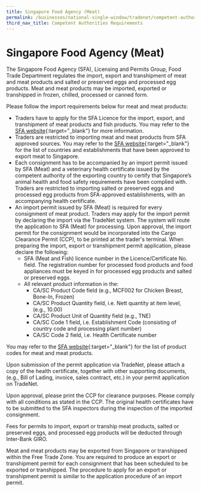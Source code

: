 ```yaml
---
title: Singapore Food Agency (Meat)
permalink: /businesses/national-single-window/tradenet/competent-authorities-requirements/SFA-Meat
third_nav_title: Competent Authorities Requirements
---
```



# Singapore Food Agency (Meat)

The Singapore Food Agency (SFA), Licensing and Permits Group, Food Trade Department regulates the import, export and transhipment of meat and meat products and salted or preserved eggs and processed egg products. Meat and meat products may be imported, exported or transhipped in frozen, chilled, processed or canned form.

Please follow the import requirements below for meat and meat products:

-   Traders have to apply for the SFA Licence for the import, export, and transhipment of meat products and fish products. You may refer to the [SFA website](http://www.sfa.gov.sg/){:target="_blank"} for more information.
-   Traders are restricted to importing meat and meat products from SFA approved sources. You may refer to the [SFA website](http://www.sfa.gov.sg/){:target="_blank"} for the list of countries and establishments that have been approved to export meat to Singapore.
-   Each consignment has to be accompanied by an import permit issued by SFA (Meat) and a veterinary health certificate issued by the competent authority of the exporting country to certify that Singapore’s animal health and food safety requirements have been complied with. Traders are restricted to importing salted or preserved eggs and processed egg products from SFA-approved establishments, with an accompanying health certificate.
-   An import permit issued by SFA (Meat) is required for every consignment of meat product. Traders may apply for the import permit by declaring the import via the TradeNet system. The system will route the application to SFA (Meat) for processing. Upon approval, the import permit for the consignment would be incorporated into the Cargo Clearance Permit (CCP), to be printed at the trader's terminal. When preparing the import, export or transhipment permit application, please declare the following:
    -   SFA (Meat and Fish) licence number in the Licence/Certificate No. field. The registration number for processed food products and food appliances must be keyed in for processed egg products and salted or preserved eggs.
    -   All relevant product information in the:
        -   CA/SC Product Code field (e.g., MCF002 for Chicken Breast, Bone-In, Frozen)
        -   CA/SC Product Quantity field, i.e. Nett quantity at item level, (e.g., 10.00)
        -   CA/SC Product Unit of Quantity field (e.g., TNE)
        -   CA/SC Code 1 field, i.e. Establishment Code (consisting of country code and processing plant number)
        -   CA/SC Code 2 field, i.e. Health Certificate number

You may refer to the [SFA website](http://www.sfa.gov.sg/){:target="_blank"} for the list of product codes for meat and meat products.

Upon submission of the permit application via TradeNet, please attach a copy of the health certificate, together with other supporting documents, (e.g., Bill of Lading, invoice, sales contract, etc.) in your permit application on TradeNet.

Upon approval, please print the CCP for clearance purposes. Please comply with all conditions as stated in the CCP. The original health certificates have to be submitted to the SFA inspectors during the inspection of the imported consignment.

Fees for permits to import, export or tranship meat products, salted or preserved eggs, and processed egg products will be deducted through Inter-Bank GIRO.

Meat and meat products may be exported from Singapore or transhipped within the Free Trade Zone. You are required to produce an export or transhipment permit for each consignment that has been scheduled to be exported or transhipped. The procedure to apply for an export or transhipment permit is similar to the application procedure of an import permit.
